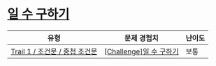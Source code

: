 # [일 수 구하기](https://www.codetree.ai/trails/complete/curated-cards/challenge-number-of-days-in-month)

|유형|문제 경험치|난이도|
|---|---|---|
|[Trail 1 / 조건문 / 중첩 조건문](https://www.codetree.ai/trail-info/novice-low/)|[[Challenge]일 수 구하기](https://www.codetree.ai/trails/complete/curated-cards/challenge-number-of-days-in-month/)|보통|

